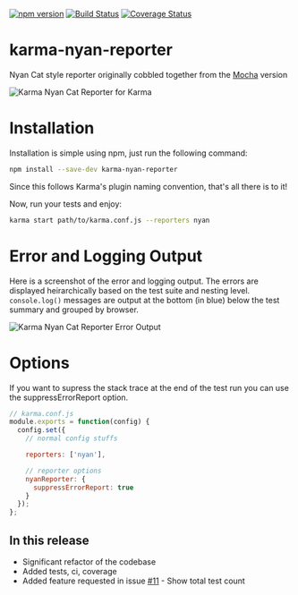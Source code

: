 [![npm version](https://badge.fury.io/js/karma-nyan-reporter.svg)](http://badge.fury.io/js/karma-nyan-reporter)
[![Build Status](https://travis-ci.org/dgarlitt/karma-nyan-reporter.svg)](https://travis-ci.org/dgarlitt/karma-nyan-reporter)
[![Coverage Status](https://coveralls.io/repos/dgarlitt/karma-nyan-reporter/badge.svg)](https://coveralls.io/r/dgarlitt/karma-nyan-reporter)
<!-- [![Dependency Status](https://david-dm.org/dgarlitt/karma-nyan-reporter.svg)](https://david-dm.org/dgarlitt/karma-nyan-reporter) -->

karma-nyan-reporter
===================

Nyan Cat style reporter originally cobbled together from the [Mocha](http://visionmedia.github.io/mocha/) version

![Karma Nyan Cat Reporter for Karma](http://i.imgur.com/ZERpMgx.gif "Karma Nyan Cat Reporter for Karma")

Installation
========

Installation is simple using npm, just run the following command:

```sh
npm install --save-dev karma-nyan-reporter
```

Since this follows Karma's plugin naming convention, that's all there is to it!

Now, run your tests and enjoy:

```sh
karma start path/to/karma.conf.js --reporters nyan
```

Error and Logging Output
=========

Here is a screenshot of the error and logging output. The errors are displayed heirarchically based on the test suite and nesting level. ```console.log()``` messages are output at the bottom (in blue) below the test summary and grouped by browser.

![Karma Nyan Cat Reporter Error Output](http://i.imgur.com/addD96Z.png "Karma Nyan Cat Reporter Error Output")

Options
=========

If you want to supress the stack trace at the end of the test run you can use the suppressErrorReport option.

```js
// karma.conf.js
module.exports = function(config) {
  config.set({
    // normal config stuffs

    reporters: ['nyan'],

    // reporter options
    nyanReporter: {
      suppressErrorReport: true
    }
  });
};
```

In this release
-----------
 - Significant refactor of the codebase
 - Added tests, ci, coverage
 - Added feature requested in issue [#11](https://github.com/dgarlitt/karma-nyan-reporter/issues/11) - Show total test count

